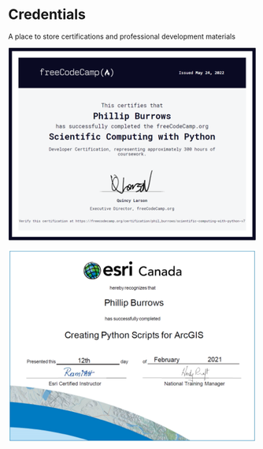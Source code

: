# Credentials
A place to store certifications and professional development materials

<p align="center">
  <img src="scientific-computing-with-python.PNG?raw=true">
</p>

<p align="center">
  <img src="creating_python_scripts_for_ArcGIS.PNG?raw=true">
</p>
